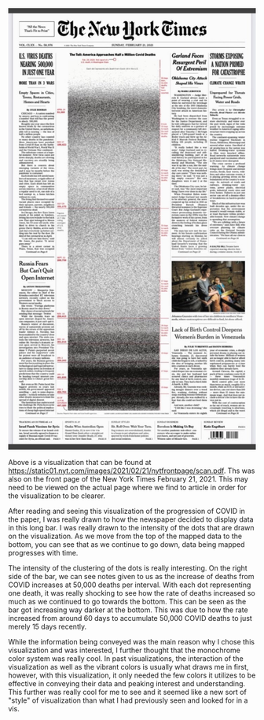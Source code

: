<img src="images/NewYorkTimesCOVID.jpg" width="1000">

Above is a visualization that can be found at https://static01.nyt.com/images/2021/02/21/nytfrontpage/scan.pdf. Ths was also on the front page of the New York Times February 21, 2021. This may need to be viewed on the actual page where we find to article in order for the visualization to be clearer. 

After reading and seeing this visualization of the progression of COVID in the paper, I was really drawn to how the newspaper decided to display data in this long bar. I was really drawn to the intensity of the dots that are drawn on the visualization. As we move from the top of the mapped data to the bottom, you can see that as we continue to go down, data being mapped progresses with time. 

The intensity of the clustering of the dots is really interesting. On the right side of the bar, we can see notes given to us as the increase of deaths from COVID increases at 50,000 deaths per interval. With each dot representing one death, it was really shocking to see how the rate of deaths increased so much as we continued to go towards the bottom. This can be seen as the bar got increasing way darker at the bottom. This was due to how the rate increased from around 60 days to accumulate 50,000 COVID deaths to just merely 15 days recently. 

While the information being conveyed was the main reason why I chose this visualization and was interested, I further thought that the monochrome color system was really cool. In past visualizations, the interaction of the visualization as well as the vibrant colors is usually what draws me in first, however, with this visualization, it only needed the few colors it utilizes to be effective in conveying their data and peaking interest and understanding. This further was really cool for me to see and it seemed like a new sort of "style" of visualization than what I had previously seen and looked for in a vis. 
